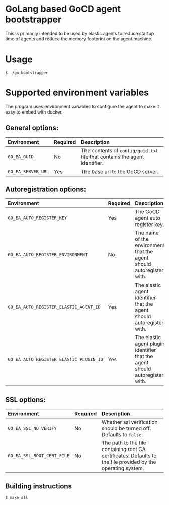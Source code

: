 # GoLang based GoCD agent bootstrapper

This is primarily intended to be used by elastic agents to reduce startup time of agents and reduce the memory footprint on the agent machine.

# Usage

```shell
$ ./go-bootstrapper
```

# Supported environment variables

The program uses environment variables to configure the agent to make it easy to embed with docker.

## General options:

| Environment        | Required | Description                                                                |
|:-------------------|:---------|:---------------------------------------------------------------------------|
| `GO_EA_GUID`       | No       | The contents of `config/guid.txt` file that contains the agent identifier. |
| `GO_EA_SERVER_URL` | Yes      | The base url to the GoCD server.                                           |

## Autoregistration options:

| Environment                             | Required | Description                                                                  |
|:----------------------------------------|:---------|:-----------------------------------------------------------------------------|
| `GO_EA_AUTO_REGISTER_KEY`               | Yes      | The GoCD agent auto register key.                                            |
| `GO_EA_AUTO_REGISTER_ENVIRONMENT`       | No       | The name of the environment that the agent should autoregister with.         |
| `GO_EA_AUTO_REGISTER_ELASTIC_AGENT_ID`  | Yes      | The elastic agent identifier that the agent should autoregister with.        |
| `GO_EA_AUTO_REGISTER_ELASTIC_PLUGIN_ID` | Yes      | The elastic agent plugin identifier that the agent should autoregister with. |

## SSL options:

| Environment                             | Required | Description                                                                                                  |
|:----------------------------------------|:---------|:-------------------------------------------------------------------------------------------------------------|
| `GO_EA_SSL_NO_VERIFY`                   | No       | Whether ssl verification should be turned off. Defaults to `false`.                                           |
| `GO_EA_SSL_ROOT_CERT_FILE`              | No       | The path to the file containing root CA certificates. Defaults to the file provided by the operating system. |

## Building instructions

```
$ make all
```
